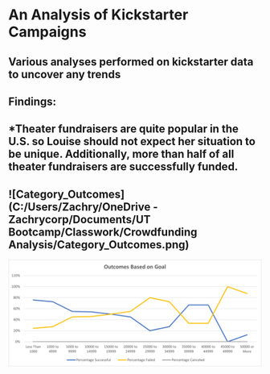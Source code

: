 # An Analysis of Kickstarter Campaigns
Various analyses performed on kickstarter data to uncover any trends
---
Findings:
---
*Theater fundraisers are quite popular in the U.S. so Louise should not expect her situation to be unique. Additionally, more than half of all theater fundraisers are successfully funded.
---
![Category_Outcomes](C:/Users/Zachry/OneDrive - Zachrycorp/Documents/UT Bootcamp/Classwork/Crowdfunding Analysis/Category_Outcomes.png)
---
![Outcomes_vs_Goals](https://github.com/bfox87/kickstarter-analysis/blob/main/resources/Outcomes_vs_Goals.png)
